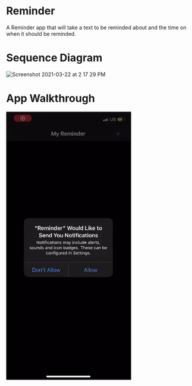 # Reminder
 A Reminder app that will take a text to be reminded about and the time on when it should be reminded.
 
 # Sequence Diagram

<img width="946" alt="Screenshot 2021-03-22 at 2 17 29 PM" src="https://user-images.githubusercontent.com/41643995/111963332-6501eb80-8b19-11eb-933d-1a6a1fbba9db.png">

# App Walkthrough
![alt tag](https://github.com/banupriyam/Reminder/raw/main/walkthrough.gif)
